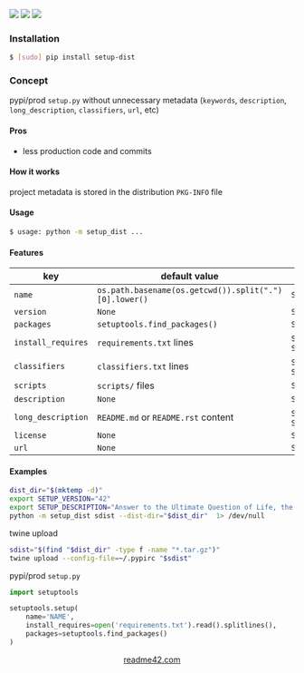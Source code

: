 <!--
https://readme42.com
-->


[![](https://img.shields.io/pypi/v/setup-dist.svg?maxAge=3600)](https://pypi.org/project/setup-dist/)
[![](https://img.shields.io/badge/License-Unlicense-blue.svg?longCache=True)](https://unlicense.org/)
[![](https://github.com/andrewp-as-is/setup-dist.py/workflows/tests42/badge.svg)](https://github.com/andrewp-as-is/setup-dist.py/actions)

### Installation
```bash
$ [sudo] pip install setup-dist
```

### Concept
pypi/prod `setup.py` without unnecessary metadata (`keywords`, `description`, `long_description`, `classifiers`, `url`, etc)

#### Pros
+   less production code and commits

#### How it works
project metadata is stored in the distribution `PKG-INFO` file

#### Usage
```bash
$ usage: python -m setup_dist ...
```

#### Features
key|default value|environment variable
-|-|-
`name`|`os.path.basename(os.getcwd()).split(".")[0].lower()`|`SETUP_NAME`
`version`|`None`|`SETUP_VERSION`
`packages`|`setuptools.find_packages()`|`SETUP_PACKAGES`
`install_requires`|`requirements.txt` lines|`SETUP_INSTALL_REQUIRES` or `SETUP_INSTALL_REQUIRES_FILE`
`classifiers`|`classifiers.txt` lines|`SETUP_CLASSIFIERS` or `SETUP_CLASSIFIERS_FILE`
`scripts`|`scripts/` files|`SETUP_SCRIPTS`
`description`|`None`|`SETUP_DESCRIPTION`
`long_description`|`README.md` or `README.rst` content|`SETUP_LONG_DESCRIPTION` or `SETUP_LONG_DESCRIPTION_FILE`
`license`|`None`|`SETUP_LICENSE`
`url`|`None`|`SETUP_URL`

#### Examples
```bash
dist_dir="$(mktemp -d)"
export SETUP_VERSION="42"
export SETUP_DESCRIPTION="Answer to the Ultimate Question of Life, the Universe, and Everything"
python -m setup_dist sdist --dist-dir="$dist_dir"  1> /dev/null
```

twine upload
```bash
sdist="$(find "$dist_dir" -type f -name "*.tar.gz")"
twine upload --config-file=~/.pypirc "$sdist"
```

pypi/prod `setup.py`
```python
import setuptools

setuptools.setup(
    name='NAME',
    install_requires=open('requirements.txt').read().splitlines(),
    packages=setuptools.find_packages()
)
```

<p align="center">
    <a href="https://readme42.com/">readme42.com</a>
</p>
